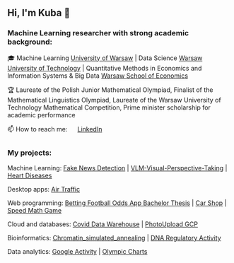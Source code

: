 ## Hi, I'm Kuba 👋

### Machine Learning researcher with strong academic background: 
🎓 Machine Learning [University of Warsaw](https://www.mimuw.edu.pl/pl/studia/machine-learning-nowy-kierunek-na-studiach-ii-stopnia/) | Data Science [Warsaw University of Technology](https://ww2.mini.pw.edu.pl/) | Quantitative Methods in Economics and Information Systems & Big Data [Warsaw School of Economics](https://www.sgh.waw.pl/en)

🏆 Laureate of the Polish Junior Mathematical Olympiad, Finalist of the Mathematical Linguistics Olympiad, Laureate of the Warsaw University of Technology Mathematical Competition, Prime minister scholarship for academic performance
 
📫 How to reach me:  <img src="https://github.com/eftakhairul/sticky-social-bar/blob/master/images/linkedin.png" height="15"> [LinkedIn](https://www.linkedin.com/in/jakub-rymarski/)
##
### My projects:
Machine Learning: [Fake News Detection](https://github.com/kubarrr/FAKE_NEWS_DETECTION) | [VLM-Visual-Perspective-Taking](https://github.com/kubarrr/VLM-Visual-Perspective-Taking) | [Heart Diseases](https://github.com/kubarrr/HEART_DISEASES_CLUSTERING)

Desktop apps: [Air Traffic](https://github.com/kubarrr/AIR_TRAFFIC)

Web programming: [Betting Football Odds App Bachelor Thesis](https://github.com/kubarrr/Betting-Odds-App) | [Car Shop](https://github.com/kubarrr/Django-CarShop) | [Speed Math Game](https://github.com/kubarrr/SPEED_MATH_GAME)

Cloud and databases: [Covid Data Warehouse](https://github.com/kubarrr/COVID_DATA_WAREHOUSE) | [PhotoUpload GCP](https://github.com/kubarrr/PhotoUpload-Google-Cloud-App)

Bioinformatics: [Chromatin_simulated_annealing](https://github.com/kubarrr/Chromatin_simulated_annealing) | [DNA Regulatory Activity](https://github.com/kubarrr/Modeling-DNA-Sequence-Determinants-of-Regulatory-Activity)

Data analytics:
[Google Activity](https://github.com/kubarrr/GOOGLE_ACTIVITY_R_SHINY_APP) | [Olympic Charts](https://github.com/kubarrr/OLYMPICS_CHARTS)
<!--
**kubarrr/kubarrr** is a ✨ _special_ ✨ repository because its `README.md` (this file) appears on your GitHub profile.

Here are some ideas to get you started:

- 🔭 I’m currently working on ...
- 🌱 I’m currently learning ...
- 👯 I’m looking to collaborate on ...
- 🤔 I’m looking for help with ...
- 💬 Ask me about ...
- 📫 How to reach me: ...
- 😄 Pronouns: ...
- ⚡ Fun fact: ...
-->
